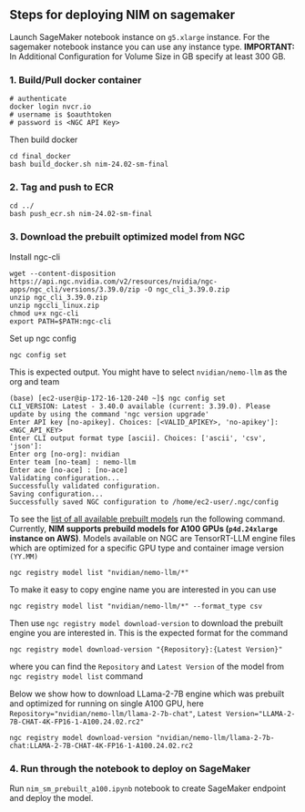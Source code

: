 ## Steps for deploying NIM on sagemaker

Launch SageMaker notebook instance on `g5.xlarge` instance. For the sagemaker notebook instance you can use any instance type.
**IMPORTANT:** In Additional Configuration for Volume Size in GB specify at least 300 GB.

### 1. Build/Pull docker container
```
# authenticate
docker login nvcr.io
# username is $oauthtoken
# password is <NGC API Key>
```
Then build docker
```
cd final_docker
bash build_docker.sh nim-24.02-sm-final
```

### 2. Tag and push to ECR
```
cd ../
bash push_ecr.sh nim-24.02-sm-final
```

### 3. Download the prebuilt optimized model from NGC
Install ngc-cli
```
wget --content-disposition https://api.ngc.nvidia.com/v2/resources/nvidia/ngc-apps/ngc_cli/versions/3.39.0/zip -O ngc_cli_3.39.0.zip
unzip ngc_cli_3.39.0.zip
unzip ngccli_linux.zip
chmod u+x ngc-cli
export PATH=$PATH:ngc-cli
```

Set up ngc config
```
ngc config set
```

This is expected output. You might have to select `nvidian/nemo-llm` as the org and team
```
(base) [ec2-user@ip-172-16-120-240 ~]$ ngc config set
CLI_VERSION: Latest - 3.40.0 available (current: 3.39.0). Please update by using the command 'ngc version upgrade' 
Enter API key [no-apikey]. Choices: [<VALID_APIKEY>, 'no-apikey']: <NGC_API_KEY>
Enter CLI output format type [ascii]. Choices: ['ascii', 'csv', 'json']: 
Enter org [no-org]: nvidian
Enter team [no-team] : nemo-llm
Enter ace [no-ace] : [no-ace] 
Validating configuration...
Successfully validated configuration.
Saving configuration...
Successfully saved NGC configuration to /home/ec2-user/.ngc/config
```

To see the [list of all available prebuilt models](https://developer.nvidia.com/docs/nemo-microservices/inference/models.html) run the following command. Currently, **NIM supports prebuild models for A100 GPUs (`p4d.24xlarge` instance on AWS)**. Models available on NGC are TensorRT-LLM engine files which are optimized for a specific GPU type and container image version `(YY.MM)`
```
ngc registry model list "nvidian/nemo-llm/*"
```

To make it easy to copy engine name you are interested in you can use
```
ngc registry model list "nvidian/nemo-llm/*" --format_type csv
```

Then use `ngc registry model download-version` to download the prebuilt engine you are interested in. This is the expected format for the command
```
ngc registry model download-version "{Repository}:{Latest Version}"
```

where you can find the `Repository` and `Latest Version` of the model from `ngc registry model list` command

Below we show how to download LLama-2-7B engine which was prebuilt and optimized for running on single A100 GPU, here `Repository="nvidian/nemo-llm/llama-2-7b-chat"`, `Latest Version="LLAMA-2-7B-CHAT-4K-FP16-1-A100.24.02.rc2"`
```
ngc registry model download-version "nvidian/nemo-llm/llama-2-7b-chat:LLAMA-2-7B-CHAT-4K-FP16-1-A100.24.02.rc2
```

### 4. Run through the notebook to deploy on SageMaker
Run `nim_sm_prebuilt_a100.ipynb` notebook to create SageMaker endpoint and deploy the model.
